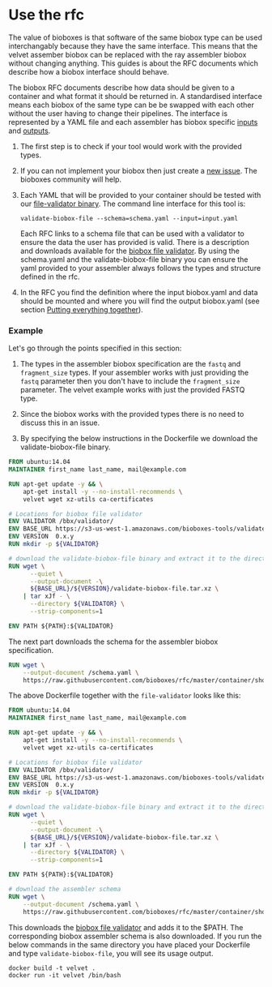 # Use the rfc

The value of bioboxes is that software of the same biobox type can be used
interchangably because they have the same interface. This means that the velvet
assember biobox can be replaced with the ray assembler biobox without changing
anything. This guides is about the RFC documents which describe how a biobox
interface should behave.

The biobox RFC documents describe how data should be given to a container and
what format it should be returned in. A standardised interface means each
biobox of the same type can be be swapped with each other without the user
having to change their pipelines. The interface is represented by a YAML file
and each assembler has biobox specific [inputs][] and [outputs][].

[inputs]:https://github.com/bioboxes/rfc/blob/master/container/short-read-assembler/rfc.mkd#inputs
[outputs]:https://github.com/bioboxes/rfc/blob/master/container/short-read-assembler/rfc.mkd#outputs

  1. The first step is to check if your tool would work with the provided
     types. 
     
  2. If you can not implement your biobox then just create a [new issue][]. The
     bioboxes community will help.

  3. Each YAML that will be provided to your container should be tested with
     our [file-validator binary][binary]. The command line interface for this
     tool is:

     ~~~ shell
     validate-biobox-file --schema=schema.yaml --input=input.yaml
     ~~~

     Each RFC links to a schema file that can be used with a validator to ensure the
     data the user has provided is valid. There is a description and downloads
     available for the [biobox file validator][validator]. By using the schema.yaml and 
     the validate-biobox-file binary you can ensure the yaml provided to your assembler 
     always follows the types and structure defined in the rfc.

  4. In the RFC you find the definition where the input biobox.yaml and data should be mounted
     and where you will find the output biobox.yaml (see section [Putting everything together][]).

[new issue]: https://github.com/bioboxes/rfc/issues/new
[binary]: https://s3-us-west-1.amazonaws.com/bioboxes-tools/validate-biobox-file/0.x.y/validate-biobox-file.tar.xz
[validator]: /validate-biobox-file/

### Example
Let's go through the points specified in this section:

1. The types in the assembler biobox specification are the `fastq` and 
`fragment_size` types. If your assembler works with just providing the
`fastq` parameter then you don't have to include the `fragment_size` parameter. 
The velvet example works with just the provided FASTQ type. 

2. Since the biobox works with the provided types there is no need to discuss this in an issue.

3. By specifying the below instructions in the Dockerfile we download the validate-biobox-file binary. 

~~~Dockerfile
FROM ubuntu:14.04
MAINTAINER first_name last_name, mail@example.com

RUN apt-get update -y && \
    apt-get install -y --no-install-recommends \
    velvet wget xz-utils ca-certificates

# Locations for biobox file validator
ENV VALIDATOR /bbx/validator/
ENV BASE_URL https://s3-us-west-1.amazonaws.com/bioboxes-tools/validate-biobox-file
ENV VERSION  0.x.y
RUN mkdir -p ${VALIDATOR}

# download the validate-biobox-file binary and extract it to the directory $VALIDATOR
RUN wget \
      --quiet \
      --output-document -\
      ${BASE_URL}/${VERSION}/validate-biobox-file.tar.xz \
    | tar xJf - \
      --directory ${VALIDATOR} \
      --strip-components=1

ENV PATH ${PATH}:${VALIDATOR}

~~~

The next part downloads the schema for the assembler biobox specification.

~~~Dockerfile
RUN wget \
    --output-document /schema.yaml \
    https://raw.githubusercontent.com/bioboxes/rfc/master/container/short-read-assembler/input_schema.yaml
~~~

The above Dockerfile together with the `file-validator` looks like this:

~~~ Dockerfile
FROM ubuntu:14.04
MAINTAINER first_name last_name, mail@example.com

RUN apt-get update -y && \
    apt-get install -y --no-install-recommends \
    velvet wget xz-utils ca-certificates

# Locations for biobox file validator
ENV VALIDATOR /bbx/validator/
ENV BASE_URL https://s3-us-west-1.amazonaws.com/bioboxes-tools/validate-biobox-file
ENV VERSION  0.x.y
RUN mkdir -p ${VALIDATOR}

# download the validate-biobox-file binary and extract it to the directory $VALIDATOR
RUN wget \
      --quiet \
      --output-document -\
      ${BASE_URL}/${VERSION}/validate-biobox-file.tar.xz \
    | tar xJf - \
      --directory ${VALIDATOR} \
      --strip-components=1

ENV PATH ${PATH}:${VALIDATOR}

# download the assembler schema
RUN wget \
    --output-document /schema.yaml \
    https://raw.githubusercontent.com/bioboxes/rfc/master/container/short-read-assembler/input_schema.yaml
~~~

This downloads the [biobox file validator][validator] and adds it to the $PATH.
The corresponding biobox assembler schema is also downloaded. If you run the below commands
in the same directory you have placed your Dockerfile and type `validate-biobox-file`, you will see its
usage output.

~~~ shell
docker build -t velvet .
docker run -it velvet /bin/bash
~~~



[Putting everything together]:/guide/developer/putting-everything-together/
[jq]:http://stedolan.github.io/jq/
[bioboxes assembler validator]:http://bioboxes.org/validator/short-read-assembler/
[biobox velvet]:https://github.com/bioboxes/velvet
